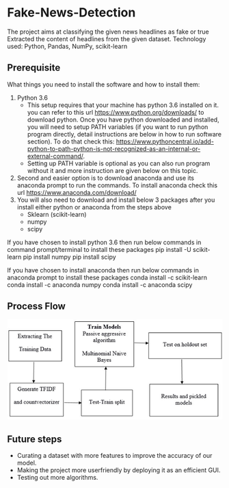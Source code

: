 # Fake-News-Detection
The project aims at classifying the given news headlines as fake or true 
Extracted the content of headlines from the given dataset.
Technology used: Python, Pandas, NumPy, scikit-learn

## Prerequisite
What things you need to install the software and how to install them:

1. Python 3.6
    * This setup requires that your machine has python 3.6 installed on it. you can refer to this url https://www.python.org/downloads/ to download python. Once you have python downloaded and installed, you will need to setup PATH variables (if you want to run python program directly, detail instructions are below in how to run software section). To do that check this: https://www.pythoncentral.io/add-python-to-path-python-is-not-recognized-as-an-internal-or-external-command/.
    * Setting up PATH variable is optional as you can also run program without it and more instruction are given below on this topic.
2. Second and easier option is to download anaconda and use its anaconda prompt to run the commands. To install anaconda check this url https://www.anaconda.com/download/
3. You will also need to download and install below 3 packages after you install either python or anaconda from the steps above
    * Sklearn (scikit-learn)
    * numpy
    * scipy
 
If you have chosen to install python 3.6 then run below commands in command prompt/terminal to install these packages
pip install -U scikit-learn
pip install numpy
pip install scipy

If you have chosen to install anaconda then run below commands in anaconda prompt to install these packages
conda install -c scikit-learn
conda install -c anaconda numpy
conda install -c anaconda scipy

## Process Flow

![Process Flow](https://github.com/Rockyheer/Fake-News-Detection/blob/master/ProcessFlow.png)

## Future steps
* Curating a dataset with more features to improve the accuracy of our model.
* Making the project more userfriendly by deploying it as an efficient GUI.
* Testing out more algorithms.

